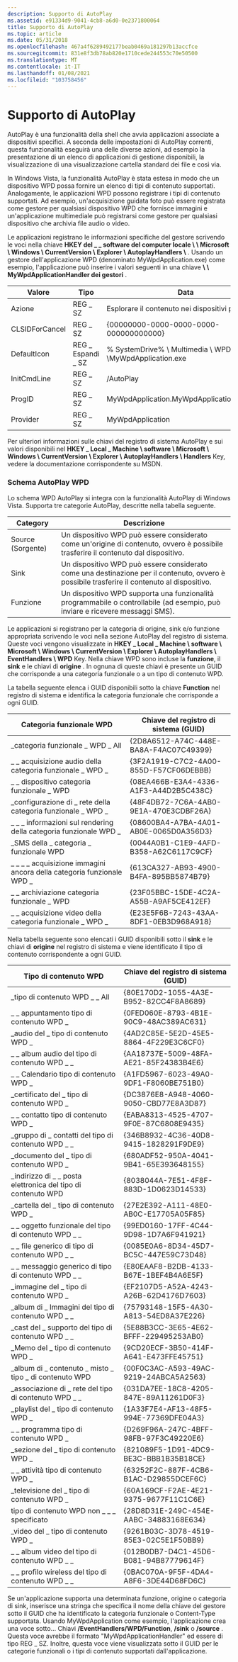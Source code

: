 ```yaml
---
description: Supporto di AutoPlay
ms.assetid: e91334d9-9041-4cb8-a6d0-0e2371800064
title: Supporto di AutoPlay
ms.topic: article
ms.date: 05/31/2018
ms.openlocfilehash: 467a4f6289492177beab0469a181297b13accfce
ms.sourcegitcommit: 831e8f3db78ab820e1710cede244553c70e50500
ms.translationtype: MT
ms.contentlocale: it-IT
ms.lasthandoff: 01/08/2021
ms.locfileid: "103758456"
---
```

# <a name="supporting-autoplay"></a>Supporto di AutoPlay

AutoPlay è una funzionalità della shell che avvia applicazioni associate a dispositivi specifici. A seconda delle impostazioni di AutoPlay correnti, questa funzionalità eseguirà una delle diverse azioni, ad esempio la presentazione di un elenco di applicazioni di gestione disponibili, la visualizzazione di una visualizzazione cartella standard dei file e così via.

In Windows Vista, la funzionalità AutoPlay è stata estesa in modo che un dispositivo WPD possa fornire un elenco di tipi di contenuto supportati. Analogamente, le applicazioni WPD possono registrare i tipi di contenuto supportati. Ad esempio, un'acquisizione guidata foto può essere registrata come gestore per qualsiasi dispositivo WPD che fornisce immagini e un'applicazione multimediale può registrarsi come gestore per qualsiasi dispositivo che archivia file audio o video.

Le applicazioni registrano le informazioni specifiche del gestore scrivendo le voci nella chiave **HKEY del \_ \_ software del computer locale \\ \\ Microsoft \\ Windows \\ CurrentVersion \\ Explorer \\ AutoplayHandlers \\** . Usando un gestore dell'applicazione WPD (denominato MyWpdApplication.exe) come esempio, l'applicazione può inserire i valori seguenti in una chiave **\\ \\ MyWpdApplicationHandler dei gestori** .



| Valore          | Tipo            | Data                                                 |
|----------------|-----------------|------------------------------------------------------|
| Azione         | REG \_ SZ         | Esplorare il contenuto nei dispositivi portatili.                  |
| CLSIDForCancel | REG \_ SZ         | {00000000-0000-0000-0000-000000000000}               |
| DefaultIcon    | REG \_ Espandi \_ SZ | % SystemDrive% \\ Multimedia \\ WPD \\MyWpdApplication.exe |
| InitCmdLine    | REG \_ SZ         | /AutoPlay                                            |
| ProgID         | REG \_ SZ         | MyWpdApplication.MyWpdApplicationAutoPlay            |
| Provider       | REG \_ SZ         | MyWpdApplication                                     |



 

Per ulteriori informazioni sulle chiavi del registro di sistema AutoPlay e sui valori disponibili nel **HKEY \_ Local \_ Machine \\ software \\ Microsoft \\ Windows \\ CurrentVersion \\ Explorer \\ AutoplayHandlers \\ Handlers** Key, vedere la documentazione corrispondente su MSDN.

### <a name="the-wpd-autoplay-scheme"></a>Schema AutoPlay WPD

Lo schema WPD AutoPlay si integra con la funzionalità AutoPlay di Windows Vista. Supporta tre categorie AutoPlay, descritte nella tabella seguente.



| Category | Descrizione                                                                                                          |
|----------|----------------------------------------------------------------------------------------------------------------------|
| Source (Sorgente)   | Un dispositivo WPD può essere considerato come un'origine di contenuto, ovvero è possibile trasferire il contenuto dal dispositivo.        |
| Sink     | Un dispositivo WPD può essere considerato come una destinazione per il contenuto, ovvero è possibile trasferire il contenuto al dispositivo.    |
| Funzione | Un dispositivo WPD supporta una funzionalità programmabile o controllabile (ad esempio, può inviare e ricevere messaggi SMS). |



 

Le applicazioni si registrano per la categoria di origine, sink e/o funzione appropriata scrivendo le voci nella sezione AutoPlay del registro di sistema. Queste voci vengono visualizzate in **HKEY \_ Local \_ Machine \\ software \\ Microsoft \\ Windows \\ CurrentVersion \\ Explorer \\ AutoplayHandlers \\ EventHandlers \\ WPD** Key. Nella chiave WPD sono incluse la **funzione**, il **sink** e le chiavi di **origine** . In ognuna di queste chiavi è presente un GUID che corrisponde a una categoria funzionale o a un tipo di contenuto WPD.

La tabella seguente elenca i GUID disponibili sotto la chiave **Function** nel registro di sistema e identifica la categoria funzionale che corrisponde a ogni GUID.



| Categoria funzionale WPD                           | Chiave del registro di sistema (GUID)                    |
|---------------------------------------------------|----------------------------------------|
| \_categoria funzionale \_ WPD \_ All                    | {2D8A6512-A74C-448E-BA8A-F4AC07C49399} |
| \_ \_ acquisizione audio della categoria funzionale \_ WPD \_         | {3F2A1919-C7C2-4A00-855D-F57CF06DEBBB} |
| \_ \_ dispositivo categoria funzionale \_ WPD                 | {08EA466B-E3A4-4336-A1F3-A44D2B5C438C} |
| \_configurazione di \_ rete della categoria funzionale \_ WPD \_ | {48F4DB72-7C6A-4AB0-9E1A-470E3CDBF26A} |
| \_ \_ \_ informazioni sul rendering della categoria funzionale WPD \_ | {08600BA4-A7BA-4A01-AB0E-0065D0A356D3} |
| \_SMS della \_ categoria \_ funzionale WPD                    | {0044A0B1-C1E9-4AFD-B358-A62C6117C9CF} |
| \_ \_ \_ \_ acquisizione immagini ancora della categoria funzionale WPD \_  | {613CA327-AB93-4900-B4FA-895BB5874B79} |
| \_ \_ archiviazione categoria funzionale \_ WPD                | {23F05BBC-15DE-4C2A-A55B-A9AF5CE412EF} |
| \_ \_ acquisizione video della categoria funzionale \_ WPD \_         | {E23E5F6B-7243-43AA-8DF1-0EB3D968A918} |



 

Nella tabella seguente sono elencati i GUID disponibili sotto il **sink** e le chiavi di **origine** nel registro di sistema e viene identificato il tipo di contenuto corrispondente a ogni GUID.



| Tipo di contenuto WPD                          | Chiave del registro di sistema (GUID)                    |
|-------------------------------------------|----------------------------------------|
| \_tipo di contenuto WPD \_ \_ All                   | {80E170D2-1055-4A3E-B952-82CC4F8A8689} |
| \_ \_ appuntamento tipo di contenuto WPD \_           | {0FED060E-8793-4B1E-90C9-48AC389AC631} |
| \_audio del \_ tipo di contenuto WPD \_                 | {4AD2C85E-5E2D-45E5-8864-4F229E3C6CF0} |
| \_ \_ album audio del tipo di contenuto WPD \_ \_          | {AA18737E-5009-48FA-AE21-85F24383B4E6} |
| \_ \_ Calendario tipo di contenuto WPD \_              | {A1FD5967-6023-49A0-9DF1-F8060BE751B0} |
| \_certificato del \_ tipo di contenuto WPD \_           | {DC3876E8-A948-4060-9050-CBD77E8A3D87} |
| \_ \_ contatto tipo di contenuto WPD \_               | {EABA8313-4525-4707-9F0E-87C6808E9435} |
| \_gruppo di \_ contatti del tipo di contenuto WPD \_ \_        | {346B8932-4C36-40D8-9415-1828291F9DE9} |
| \_documento del \_ tipo di contenuto WPD \_              | {680ADF52-950A-4041-9B41-65E393648155} |
| \_indirizzo di \_ \_ posta elettronica del tipo di contenuto WPD                 | {8038044A-7E51-4F8F-883D-1D0623D14533} |
| \_cartella del \_ tipo di contenuto WPD \_                | {27E2E392-A111-48E0-AB0C-E17705A05F85} |
| \_ \_ oggetto funzionale del tipo di contenuto WPD \_ \_    | {99ED0160-17FF-4C44-9D98-1D7A6F941921} |
| \_ \_ file generico di tipo di contenuto WPD \_ \_         | {0085E0A6-8D34-45D7-BC5C-447E59C73D48} |
| \_ \_ messaggio generico di tipo di contenuto WPD \_ \_      | {E80EAAF8-B2DB-4133-B67E-1BEF4B4A6E5F} |
| \_immagine del \_ tipo di contenuto WPD \_                 | {EF2107D5-A52A-4243-A26B-62D4176D7603} |
| \_album di \_ Immagini del tipo di contenuto WPD \_ \_          | {75793148-15F5-4A30-A813-54ED8A37E226} |
| \_cast del \_ supporto del tipo di contenuto WPD \_ \_           | {5E88B3CC-3E65-4E62-BFFF-229495253AB0} |
| \_Memo del \_ tipo di contenuto WPD \_                  | {9CD20ECF-3B50-414F-A641-E473FFE45751} |
| \_album di \_ contenuto \_ misto \_ tipo \_ di contenuto WPD | {00F0C3AC-A593-49AC-9219-24ABCA5A2563} |
| \_associazione di \_ rete del tipo di contenuto WPD \_ \_  | {031DA7EE-18C8-4205-847E-89A11261D0F3} |
| \_playlist del \_ tipo di contenuto WPD \_              | {1A33F7E4-AF13-48F5-994E-77369DFE04A3} |
| \_ \_ programma tipo di contenuto WPD \_               | {D269F96A-247C-4BFF-98FB-97F3C49220E6} |
| \_sezione del \_ tipo di contenuto WPD \_               | {821089F5-1D91-4DC9-BE3C-BBB1B35B18CE} |
| \_ \_ attività tipo di contenuto WPD \_                  | {63252F2C-887F-4CB6-B1AC-D29855DCEF6C} |
| \_televisione del \_ tipo di contenuto WPD \_            | {60A169CF-F2AE-4E21-9375-9677F11C1C6E} |
| tipo di contenuto WPD non \_ \_ \_ specificato           | {28D8D31E-249C-454E-AABC-34883168E634} |
| \_video del \_ tipo di contenuto WPD \_                 | {9261B03C-3D78-4519-85E3-02C5E1F50BB9} |
| \_ \_ album video del tipo di contenuto WPD \_ \_          | {012B0DB7-D4C1-45D6-B081-94B87779614F} |
| \_ \_ profilo wireless del tipo di contenuto WPD \_ \_     | {0BAC070A-9F5F-4DA4-A8F6-3DE44D68FD6C} |



 

Se un'applicazione supporta una determinata funzione, origine o categoria di sink, inserisce una stringa che specifica il nome della chiave del gestore sotto il GUID che ha identificato la categoria funzionale o Content-Type supportata. Usando MyWpdApplication come esempio, l'applicazione crea una voce sotto... Chiavi **/EventHandlers/WPD/Function**, **/sink** o **/source** . Questa voce avrebbe il formato "MyWpdApplicationHandler" ed essere di tipo REG \_ SZ. Inoltre, questa voce viene visualizzata sotto il GUID per le categorie funzionali o i tipi di contenuto supportati dall'applicazione.

 

 



